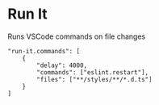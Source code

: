 # Run It

Runs VSCode commands on file changes

```
"run-it.commands": [
    {
        "delay": 4000,
        "commands": ["eslint.restart"],
        "files": ["**/styles/**/*.d.ts"]
    }
]
```
